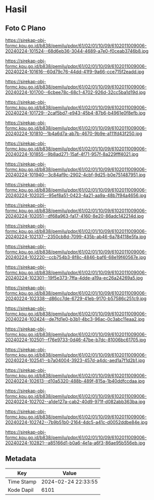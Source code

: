 # Hasil

## Foto C Plano

https://sirekap-obj-formc.kpu.go.id/b838/pemilu/pdpr/61/02/01/10/09/6102011009006-20240224-101524--68d6eb36-3044-4689-a7e0-f0ceab3746b8.jpg

https://sirekap-obj-formc.kpu.go.id/b838/pemilu/pdpr/61/02/01/10/09/6102011009006-20240224-101616--60d79c76-44dd-41f9-9a66-cce715f2eadd.jpg

https://sirekap-obj-formc.kpu.go.id/b838/pemilu/pdpr/61/02/01/10/09/6102011009006-20240224-101700--6cbee78c-68c1-4702-926d-32cc5ba1d19d.jpg

https://sirekap-obj-formc.kpu.go.id/b838/pemilu/pdpr/61/02/01/10/09/6102011009006-20240224-101729--2caf5bd7-e943-45b4-87b6-b4961e0f8efb.jpg

https://sirekap-obj-formc.kpu.go.id/b838/pemilu/pdpr/61/02/01/10/09/6102011009006-20240224-101810--1b4a6d7a-ab7b-4670-9b9e-a111fd43f250.jpg

https://sirekap-obj-formc.kpu.go.id/b838/pemilu/pdpr/61/02/01/10/09/6102011009006-20240224-101855--9b8ad271-15af-4f71-957f-8a229fff4021.jpg

https://sirekap-obj-formc.kpu.go.id/b838/pemilu/pdpr/61/02/01/10/09/6102011009006-20240224-101940--3c84af9c-2902-4cbf-9d25-b0e751487951.jpg

https://sirekap-obj-formc.kpu.go.id/b838/pemilu/pdpr/61/02/01/10/09/6102011009006-20240224-102025--95ef8a51-0423-4a21-aa9a-48b7f94a4656.jpg

https://sirekap-obj-formc.kpu.go.id/b838/pemilu/pdpr/61/02/01/10/09/6102011009006-20240224-102051--df68a963-fa17-4160-8e20-86adc142214d.jpg

https://sirekap-obj-formc.kpu.go.id/b838/pemilu/pdpr/61/02/01/10/09/6102011009006-20240224-102137--2350cb8d-7099-435b-ab46-6a784118e5fa.jpg

https://sirekap-obj-formc.kpu.go.id/b838/pemilu/pdpr/61/02/01/10/09/6102011009006-20240224-102220--ccb754b3-8f8c-4846-baf6-68e19f40567e.jpg

https://sirekap-obj-formc.kpu.go.id/b838/pemilu/pdpr/61/02/01/10/09/6102011009006-20240224-102301--19f5e373-7ffa-4dde-a19a-ec26a24269a5.jpg

https://sirekap-obj-formc.kpu.go.id/b838/pemilu/pdpr/61/02/01/10/09/6102011009006-20240224-102338--d86cc7de-6729-41eb-9170-b57586c251c9.jpg

https://sirekap-obj-formc.kpu.go.id/b838/pemilu/pdpr/61/02/01/10/09/6102011009006-20240224-102424--de7fd1e0-b3b1-4bc3-96ac-0c3abc11eaa2.jpg

https://sirekap-obj-formc.kpu.go.id/b838/pemilu/pdpr/61/02/01/10/09/6102011009006-20240224-102501--f76e9733-0d46-47be-b7dc-81006bc61705.jpg

https://sirekap-obj-formc.kpu.go.id/b838/pemilu/pdpr/61/02/01/10/09/6102011009006-20240224-102541--b7a04004-3923-457d-a4dc-aed1a7f1d2b1.jpg

https://sirekap-obj-formc.kpu.go.id/b838/pemilu/pdpr/61/02/01/10/09/6102011009006-20240224-102613--d10a5320-488b-489f-815a-1b40ddfccdaa.jpg

https://sirekap-obj-formc.kpu.go.id/b838/pemilu/pdpr/61/02/01/10/09/6102011009006-20240224-102702--a1de127a-cab2-40d9-971f-d082abb363ba.jpg

https://sirekap-obj-formc.kpu.go.id/b838/pemilu/pdpr/61/02/01/10/09/6102011009006-20240224-102742--7b9b51b0-2164-4dc5-a41c-d0052ddbe84e.jpg

https://sirekap-obj-formc.kpu.go.id/b838/pemilu/pdpr/61/02/01/10/09/6102011009006-20240224-102821--a85166d1-b0a6-4e1a-a6f3-86ae95b556eb.jpg


## Metadata

| Key        | Value               |
| ---------- | ------------------- |
| Time Stamp | 2024-02-24 22:33:55 |
| Kode Dapil | 6101                |




